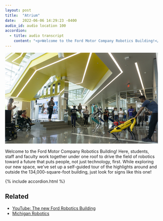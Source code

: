 ```yaml
---
layout: post
title:  "Atrium"
date:   2022-06-06 14:29:23 -0400
audio_id: audio location 100
accordion: 
  - title: audio transcript
    content: "<p>Welcome to the Ford Motor Company Robotics Building!</p><p>Here, students, staff and faculty work together under one roof to drive the field of robotics toward a future that puts people, not just technology, first. While exploring our new space, we’ve set up a self-guided tour of the highlights around and outside the 134,000-square-foot building, just look for signs like this one!</p><p>You are in the atrium, a place where students and faculty come together to work on problems, test out solutions, and celebrate community successes over coffee. From here, you can see many of the places we’ll go to on this tour, but did you know not all robotics faculty are in this building? A few faculty have labs elsewhere on campus, such as Professor Cindy Chestek’s Cortical Neural Prosthetics Lab, where they work on upper limb prosthetics that can be controlled by signals from the brain. Meet one robotics master’s student who works in this lab, Christian Leonard.</p><p>I work in the Cortical Neuroprosthetics Lab, run by Dr. Cindy Chestek. As part of the Translational Neuro Engineering Group here in Michigan, our lab's focus combines neuroscience and engineering methodologies to develop clinically viable machines that interface with the brain. Our goal is to provide paralyzed individuals the ability to control prosthetic limbs as well as their own limbs, using functional electrical stimulation and assistive exoskeletal systems. With so many specialties and labs to choose from within the robotics program, I chose Dr. Chestek's Lab because of the impact these technologies can have on people, both providing them a greater sense of independence and improved quality of life.</p><p>This subject also happens to hit very close to home for me. In August of 2019, my family and I were hit by a drunk driver early one morning as a result of our crash, my mother suffered extensive damage to her left arm. Many surgeries later, and my mother still has extremely limited mobility in her wrist and hand as well as daily chronic pain.</p><p>She has been told repeatedly that currently, nothing additional can be done to advance her arm past where it is in terms of her range of motion or her pain levels. Now, brain machine interfaces such as the ones being developed in our lab could very well be the answer that we didn't know we were looking for. The promising innovations made in the field of neuroengineering proved to be a spring of hope in the lives of those whose hope had previously dried up. In the future, I'm confident that neurotechnologies will allow us to not only better understand the brain, but to fight back against some of humanity's greatest challenges. In fact, I believe we are just getting started.</p>"
---
```


<div class="audio-player">
   <!-- this is where the player will be injected -->
</div>

![Students and visitors show off robots around the atrium stage](/assets/images/100-robotics-atrium.jpg)

Welcome to the Ford Motor Company Robotics Building! Here, students, staff and faculty work together under one roof to drive the field of robotics toward a future that puts people, not just technology, first. While exploring our new space, we’ve set up a self-guided tour of the highlights around and outside the 134,000-square-foot building, just look for signs like this one!

{% include accordion.html %}

## Related
* [YouTube: The new Ford Robotics Building](https://www.youtube.com/watch?v=Nckogu4XZ28)
* [Michigan Robotics](https://robotics.umich.edu)





<script type="text/javascript">

 const player = new Shikwasa({
   container: () => document.querySelector('.audio-player'),
   audio: {
     title: 'The Atrium',
     artist: 'Location 100',
     cover: '/assets/images/100-robotics-atrium.jpg',
     src: '/assets/audio/140-robot-garden.mp3',
   },
   // fixed: {
   //   type: 'static',
   // }
 })

 </script>
